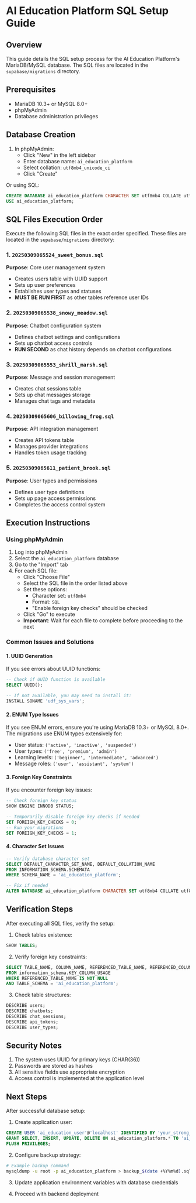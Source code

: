 # AI Education Platform SQL Setup Guide

## Overview

This guide details the SQL setup process for the AI Education Platform's MariaDB/MySQL database. The SQL files are located in the `supabase/migrations` directory.

## Prerequisites

- MariaDB 10.3+ or MySQL 8.0+
- phpMyAdmin
- Database administration privileges

## Database Creation

1. In phpMyAdmin:
   - Click "New" in the left sidebar
   - Enter database name: `ai_education_platform`
   - Select collation: `utf8mb4_unicode_ci`
   - Click "Create"

Or using SQL:
```sql
CREATE DATABASE ai_education_platform CHARACTER SET utf8mb4 COLLATE utf8mb4_unicode_ci;
USE ai_education_platform;
```

## SQL Files Execution Order

Execute the following SQL files in the exact order specified. These files are located in the `supabase/migrations` directory:

### 1. `20250309065524_sweet_bonus.sql`
**Purpose**: Core user management system
- Creates users table with UUID support
- Sets up user preferences
- Establishes user types and statuses
- **MUST BE RUN FIRST** as other tables reference user IDs

### 2. `20250309065538_snowy_meadow.sql`
**Purpose**: Chatbot configuration system
- Defines chatbot settings and configurations
- Sets up chatbot access controls
- **RUN SECOND** as chat history depends on chatbot configurations

### 3. `20250309065553_shrill_marsh.sql`
**Purpose**: Message and session management
- Creates chat sessions table
- Sets up chat messages storage
- Manages chat tags and metadata

### 4. `20250309065606_billowing_frog.sql`
**Purpose**: API integration management
- Creates API tokens table
- Manages provider integrations
- Handles token usage tracking

### 5. `20250309065611_patient_brook.sql`
**Purpose**: User types and permissions
- Defines user type definitions
- Sets up page access permissions
- Completes the access control system

## Execution Instructions

### Using phpMyAdmin

1. Log into phpMyAdmin
2. Select the `ai_education_platform` database
3. Go to the "Import" tab
4. For each SQL file:
   - Click "Choose File"
   - Select the SQL file in the order listed above
   - Set these options:
     - Character set: `utf8mb4`
     - Format: `SQL`
     - "Enable foreign key checks" should be checked
   - Click "Go" to execute
   - **Important**: Wait for each file to complete before proceeding to the next

### Common Issues and Solutions

#### 1. UUID Generation
If you see errors about UUID functions:
```sql
-- Check if UUID function is available
SELECT UUID();

-- If not available, you may need to install it:
INSTALL SONAME 'udf_sys_vars';
```

#### 2. ENUM Type Issues
If you see ENUM errors, ensure you're using MariaDB 10.3+ or MySQL 8.0+. The migrations use ENUM types extensively for:
- User status: `('active', 'inactive', 'suspended')`
- User types: `('free', 'premium', 'admin')`
- Learning levels: `('beginner', 'intermediate', 'advanced')`
- Message roles: `('user', 'assistant', 'system')`

#### 3. Foreign Key Constraints
If you encounter foreign key issues:
```sql
-- Check foreign key status
SHOW ENGINE INNODB STATUS;

-- Temporarily disable foreign key checks if needed
SET FOREIGN_KEY_CHECKS = 0;
-- Run your migrations
SET FOREIGN_KEY_CHECKS = 1;
```

#### 4. Character Set Issues
```sql
-- Verify database character set
SELECT DEFAULT_CHARACTER_SET_NAME, DEFAULT_COLLATION_NAME 
FROM INFORMATION_SCHEMA.SCHEMATA 
WHERE SCHEMA_NAME = 'ai_education_platform';

-- Fix if needed
ALTER DATABASE ai_education_platform CHARACTER SET utf8mb4 COLLATE utf8mb4_unicode_ci;
```

## Verification Steps

After executing all SQL files, verify the setup:

1. Check tables existence:
```sql
SHOW TABLES;
```

2. Verify foreign key constraints:
```sql
SELECT TABLE_NAME, COLUMN_NAME, REFERENCED_TABLE_NAME, REFERENCED_COLUMN_NAME
FROM information_schema.KEY_COLUMN_USAGE
WHERE REFERENCED_TABLE_NAME IS NOT NULL
AND TABLE_SCHEMA = 'ai_education_platform';
```

3. Check table structures:
```sql
DESCRIBE users;
DESCRIBE chatbots;
DESCRIBE chat_sessions;
DESCRIBE api_tokens;
DESCRIBE user_types;
```

## Security Notes

1. The system uses UUID for primary keys (CHAR(36))
2. Passwords are stored as hashes
3. All sensitive fields use appropriate encryption
4. Access control is implemented at the application level

## Next Steps

After successful database setup:

1. Create application user:
```sql
CREATE USER 'ai_education_user'@'localhost' IDENTIFIED BY 'your_strong_password';
GRANT SELECT, INSERT, UPDATE, DELETE ON ai_education_platform.* TO 'ai_education_user'@'localhost';
FLUSH PRIVILEGES;
```

2. Configure backup strategy:
```bash
# Example backup command
mysqldump -u root -p ai_education_platform > backup_$(date +%Y%m%d).sql
```

3. Update application environment variables with database credentials

4. Proceed with backend deployment